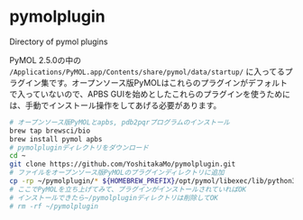 # pymolplugin
Directory of pymol plugins

PyMOL 2.5.0の中の `/Applications/PyMOL.app/Contents/share/pymol/data/startup/` に入ってるプラグイン集です。オープンソース版PyMOLはこれらのプラグインがデフォルトで入っていないので、APBS GUIを始めとしたこれらのプラグインを使うためには、手動でインストール操作をしてあげる必要があります。


```bash
# オープンソース版PyMOLとapbs, pdb2pqrプログラムのインストール
brew tap brewsci/bio
brew install pymol apbs
# pymolpluginディレクトリをダウンロード
cd ~
git clone https://github.com/YoshitakaMo/pymolplugin.git
# ファイルをオープンソース版PyMOLのプラグインディレクトリに追加
cp -rp ~/pymolplugin/* ${HOMEBREW_PREFIX}/opt/pymol/libexec/lib/python3.9/site-packages/pmg_tk/startup
# ここでPyMOLを立ち上げてみて、プラグインがインストールされていればOK
# インストールできたら~/pymolpluginディレクトリは削除してOK
# rm -rf ~/pymolplugin
```